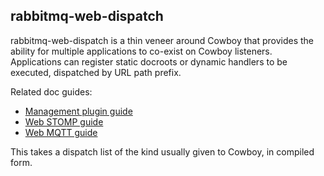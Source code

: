 rabbitmq-web-dispatch
---------------------

rabbitmq-web-dispatch is a thin veneer around Cowboy that provides the
ability for multiple applications to co-exist on Cowboy
listeners. Applications can register static docroots or dynamic
handlers to be executed, dispatched by URL path prefix.

Related doc guides:

 * [Management plugin guide](https://www.rabbitmq.com/management.html)
 * [Web STOMP guide](https://www.rabbitmq.com/web-stomp.html)
 * [Web MQTT guide](https://www.rabbitmq.com/web-mqtt.html)

This takes a dispatch list of the kind usually given to Cowboy, in compiled
form.
